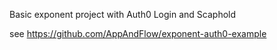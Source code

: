 Basic exponent project with Auth0 Login and Scaphold

see https://github.com/AppAndFlow/exponent-auth0-example
